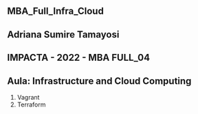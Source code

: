 ## MBA_Full_Infra_Cloud
## Adriana Sumire Tamayosi
## IMPACTA - 2022 - MBA FULL_04
## Aula: Infrastructure and Cloud Computing

1. Vagrant
2. Terraform
